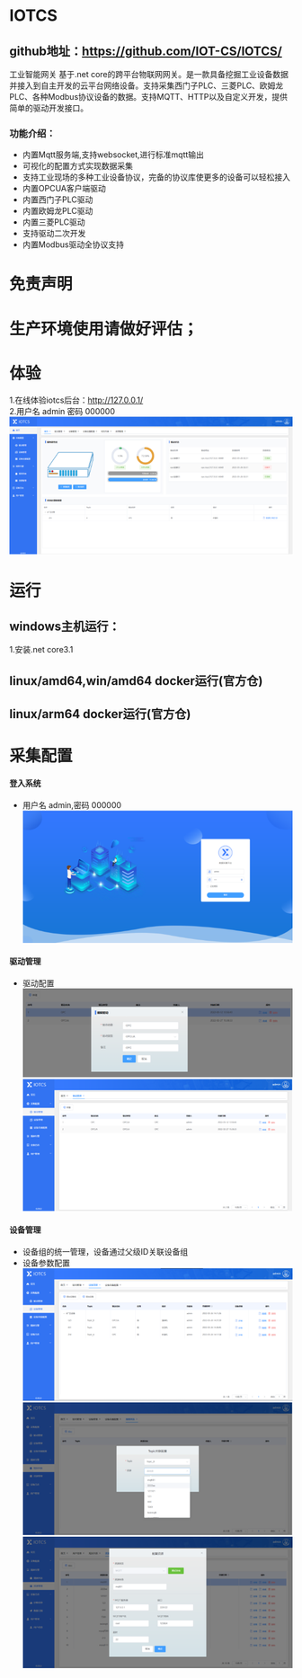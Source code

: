 # IOTCS
## github地址：https://github.com/IOT-CS/IOTCS/
工业智能网关
基于.net core的跨平台物联网网关。是一款具备挖掘工业设备数据并接入到自主开发的云平台网络设备。支持采集西门子PLC、三菱PLC、欧姆龙PLC、各种Modbus协议设备的数据。支持MQTT、HTTP以及自定义开发，提供简单的驱动开发接口。  
### 功能介绍：
* 内置Mqtt服务端,支持websocket,进行标准mqtt输出
* 可视化的配置方式实现数据采集
* 支持工业现场的多种工业设备协议，完备的协议库使更多的设备可以轻松接入
* 内置OPCUA客户端驱动
* 内置西门子PLC驱动
* 内置欧姆龙PLC驱动
* 内置三菱PLC驱动
* 支持驱动二次开发
* 内置Modbus驱动全协议支持  


# 免责声明
# 生产环境使用请做好评估；
# 体验
1.在线体验iotcs后台：http://127.0.0.1/  
2.用户名 admin 密码 000000   
![image](images/1648891279.jpg)
# 运行
## windows主机运行：
1.安装.net core3.1
## linux/amd64,win/amd64 docker运行(官方仓)
## linux/arm64 docker运行(官方仓)
# 采集配置
#### 登入系统
* 用户名 admin,密码 000000  
![image](images/1648884682.jpg)
#### 驱动管理
* 驱动配置  
![image](images/1648891338.jpg)
![image](images/1648891309.jpg)
#### 设备管理
* 设备组的统一管理，设备通过父级ID关联设备组
* 设备参数配置  
![image](images/device.jpg)
![image](images/1648891377.jpg)
![image](images/1648891419.jpg)
